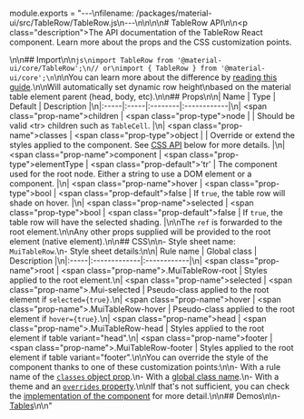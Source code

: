 module.exports = "---\nfilename: /packages/material-ui/src/TableRow/TableRow.js\n---\n\n<!--- This documentation is automatically generated, do not try to edit it. -->\n\n# TableRow API\n\n<p class=\"description\">The API documentation of the TableRow React component. Learn more about the props and the CSS customization points.</p>\n\n## Import\n\n```js\nimport TableRow from '@material-ui/core/TableRow';\n// or\nimport { TableRow } from '@material-ui/core';\n```\n\nYou can learn more about the difference by [reading this guide](/guides/minimizing-bundle-size/).\n\nWill automatically set dynamic row height\nbased on the material table element parent (head, body, etc).\n\n## Props\n\n| Name | Type | Default | Description |\n|:-----|:-----|:--------|:------------|\n| <span class=\"prop-name\">children</span> | <span class=\"prop-type\">node</span> |  | Should be valid &lt;tr> children such as `TableCell`. |\n| <span class=\"prop-name\">classes</span> | <span class=\"prop-type\">object</span> |  | Override or extend the styles applied to the component. See [CSS API](#css) below for more details. |\n| <span class=\"prop-name\">component</span> | <span class=\"prop-type\">elementType</span> | <span class=\"prop-default\">'tr'</span> | The component used for the root node. Either a string to use a DOM element or a component. |\n| <span class=\"prop-name\">hover</span> | <span class=\"prop-type\">bool</span> | <span class=\"prop-default\">false</span> | If `true`, the table row will shade on hover. |\n| <span class=\"prop-name\">selected</span> | <span class=\"prop-type\">bool</span> | <span class=\"prop-default\">false</span> | If `true`, the table row will have the selected shading. |\n\nThe `ref` is forwarded to the root element.\n\nAny other props supplied will be provided to the root element (native element).\n\n## CSS\n\n- Style sheet name: `MuiTableRow`.\n- Style sheet details:\n\n| Rule name | Global class | Description |\n|:-----|:-------------|:------------|\n| <span class=\"prop-name\">root</span> | <span class=\"prop-name\">.MuiTableRow-root</span> | Styles applied to the root element.\n| <span class=\"prop-name\">selected</span> | <span class=\"prop-name\">.Mui-selected</span> | Pseudo-class applied to the root element if `selected={true}`.\n| <span class=\"prop-name\">hover</span> | <span class=\"prop-name\">.MuiTableRow-hover</span> | Pseudo-class applied to the root element if `hover={true}`.\n| <span class=\"prop-name\">head</span> | <span class=\"prop-name\">.MuiTableRow-head</span> | Styles applied to the root element if table variant=\"head\".\n| <span class=\"prop-name\">footer</span> | <span class=\"prop-name\">.MuiTableRow-footer</span> | Styles applied to the root element if table variant=\"footer\".\n\nYou can override the style of the component thanks to one of these customization points:\n\n- With a rule name of the [`classes` object prop](/customization/components/#overriding-styles-with-classes).\n- With a [global class name](/customization/components/#overriding-styles-with-global-class-names).\n- With a theme and an [`overrides` property](/customization/globals/#css).\n\nIf that's not sufficient, you can check the [implementation of the component](https://github.com/Foso/material-ui/blob/master/packages/material-ui/src/TableRow/TableRow.js) for more detail.\n\n## Demos\n\n- [Tables](/components/tables/)\n\n"